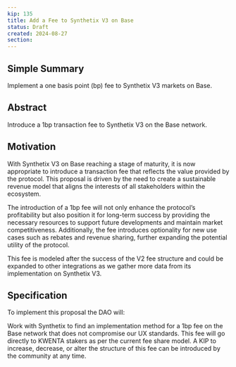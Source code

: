 ```yaml
---
kip: 135
title: Add a Fee to Synthetix V3 on Base
status: Draft
created: 2024-08-27
section:
---
```


## Simple Summary

Implement a one basis point (bp) fee to Synthetix V3 markets on Base.

## Abstract

Introduce a 1bp transaction fee to Synthetix V3 on the Base network.

## Motivation

With Synthetix V3 on Base reaching a stage of maturity, it is now appropriate to introduce a transaction fee that reflects the value provided by the protocol. This proposal is driven by the need to create a sustainable revenue model that aligns the interests of all stakeholders within the ecosystem. 

The introduction of a 1bp fee will not only enhance the protocol’s profitability but also position it for long-term success by providing the necessary resources to support future developments and maintain market competitiveness. Additionally, the fee introduces optionality for new use cases such as rebates and revenue sharing, further expanding the potential utility of the protocol. 

This fee is modeled after the success of the V2 fee structure and could be expanded to other integrations as we gather more data from its implementation on Synthetix V3.


## Specification

To implement this proposal the DAO will: 


Work with Synthetix to find an implementation method for a 1bp fee on the Base network that does not compromise our UX standards.
This fee will go directly to KWENTA stakers as per the current fee share model.
A KIP to increase, decrease, or alter the structure of this fee can be introduced by the community at any time.
